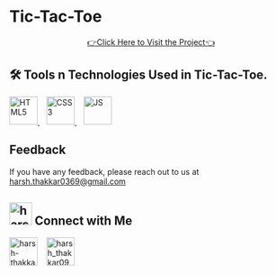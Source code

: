 
# Tic-Tac-Toe

<p align="center">
  <a href="https://cross-n-zero.netlify.app/">
    👉Click Here to Visit the Project👈
  </a>
  
</p>

## 🛠 Tools n Technologies Used in Tic-Tac-Toe.
 <a href="https://www.w3schools.com/html/" target="_blank" rel="noreferrer"> <img src="https://encrypted-tbn0.gstatic.com/images?q=tbn:ANd9GcSkRUGXR_pLaNtbB7Uw9fKjJBWu42VCTQHy-3pAvBp1vC9yiVdH602-e7mRrLDCkKyojKg&usqp=CAU" alt="HTML5" height="50" width="50"/> </a> 
   &nbsp;&nbsp;
 <a href="https://www.w3schools.com/css/" target="_blank" rel="noreferrer"> <img src="https://seeklogo.com/images/C/css-3-logo-023C1A7171-seeklogo.com.png" alt="CSS3" height="50" width="50"/> </a>
   &nbsp;&nbsp;
  <a href="https://www.w3schools.com/js/" target="_blank" rel="noreferrer"> <img src="https://encrypted-tbn0.gstatic.com/images?q=tbn:ANd9GcQC2gvkHAoKccyWWF5lgLpAAhNbj1_xMaA18n5BrIDGYufEXxmjceRzaiij6r7-sKyuCOE&usqp=CAU" alt="JS" height="50" width="50"/> </a>
   


## Feedback
If you have any feedback, please reach out to us at harsh.thakkar0369@gmail.com

## <img src="https://t3.ftcdn.net/jpg/03/55/16/48/360_F_355164871_fQLc5jgqvYaqKbrlM20WQ09r1xqune1J.jpg" alt="harshthakkar971" width="40" /> Connect with Me
<p>
  	<a href="https://linkedin.com/in/harsh-thakkar-7764bb1a4" target="blank"><img align="center" src="https://upload.wikimedia.org/wikipedia/commons/thumb/c/ca/LinkedIn_logo_initials.png/800px-LinkedIn_logo_initials.png" alt="harsh-thakkar-7764bb1a4" height="50" width="50" /></a>
  &nbsp;&nbsp;
 <a href="https://instagram.com/harsh_thakkar09" target="blank"><img align="center" src="https://upload.wikimedia.org/wikipedia/commons/thumb/e/e7/Instagram_logo_2016.svg/768px-Instagram_logo_2016.svg.png" alt="harsh_thakkar09" height="50" width="50" /></a>
</p>
